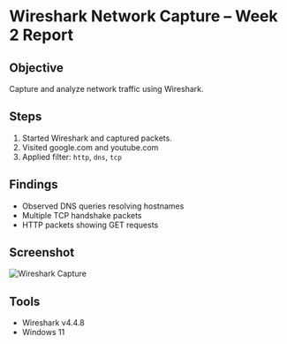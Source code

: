 # Wireshark Network Capture – Week 2 Report

## Objective
Capture and analyze network traffic using Wireshark.

## Steps
1. Started Wireshark and captured packets.
2. Visited google.com and youtube.com
3. Applied filter: `http`, `dns`, `tcp`

## Findings
- Observed DNS queries resolving hostnames
- Multiple TCP handshake packets
- HTTP packets showing GET requests

## Screenshot
![Wireshark Capture](screenshot.png)


## Tools
- Wireshark v4.4.8
- Windows 11
